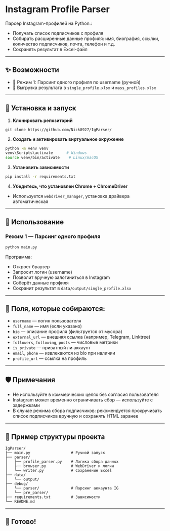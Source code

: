 # Instagram Profile Parser

Парсер Instagram-профилей на Python.:

- Получать список подписчиков с профиля 
- Собирать расширенные данные профиля: имя, биография, ссылки, количество подписчиков, почта, телефон и т.д.
- Сохранять результат в Excel-файл

---

## ✨ Возможности

- 🔢 Режим 1: Парсинг одного профиля по username (ручной)
- 📄 Выгрузка результата в `single_profile.xlsx` и `mass_profiles.xlsx`

---

## 🚀 Установка и запуск

1. **Клонировать репозиторий**
```
git clone https://github.com/Nick8927/IgParser/
```

2. **Создать и активировать виртуальное окружение**
```bash
python -m venv venv
venv\Scripts\activate      # Windows
source venv/bin/activate    # Linux/macOS
```

3. **Установить зависимости**
```bash
pip install -r requirements.txt
```

4. **Убедитесь, что установлен Chrome + ChromeDriver**
- Используется `webdriver_manager`, установка драйвера автоматическая

---

## 🔧 Использование

### Режим 1 — Парсинг одного профиля

```bash
python main.py
```

Программа:
- Откроет браузер
- Запросит логин (username)
- Позволит вручную залогиниться в Instagram
- Соберёт данные профиля
- Сохранит результат в `data/output/single_profile.xlsx`

---

## 📄 Поля, которые собираются:

- `username` — логин пользователя
- `full_name` — имя (если указано)
- `bio` — описание профиля (фильтруется от мусора)
- `external_url` — внешняя ссылка (например, Telegram, Linktree)
- `followers`, `following`, `posts` — числовые метрики
- `is_private` — приватный ли аккаунт
- `email`, `phone` — извлекаются из bio при наличии
- `profile_url` — ссылка на профиль

---

## 🛡️ Примечания

- Не используйте в коммерческих целях без согласия пользователя
- Instagram может временно ограничивать сбор — используйте с задержками
- В случае режима сбора подписчиков: рекомендуется прокручивать список подписчиков вручную и сохранять HTML заранее

---

## 📄 Пример структуры проекта

```
IgParser/
├── main.py                  # Ручной запуск
├── parser/
│   ├── profile_parser.py    # Логика сбора данных
│   ├── browser.py           # WebDriver и логин
│   └── writer.py            # Сохранение Excel
├── data/
│   └── output/
├── debug/
│   └── parser/              # Парсинг аккаунта IG
│   └── pre_parser/           
├── requirements.txt         # Зависимости
└── README.md
```

---

## 🙌 Готово!

